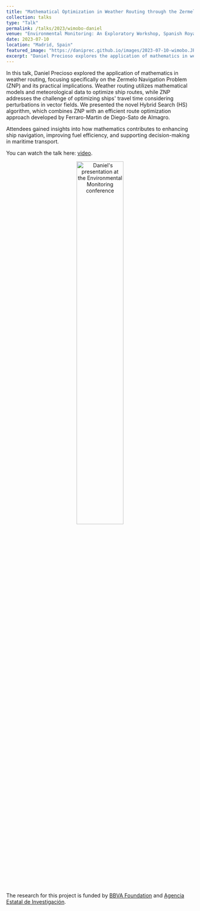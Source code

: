 ```yaml
---
title: "Mathematical Optimization in Weather Routing through the Zermelo Navigation Problem"
collection: talks
type: "Talk"
permalink: /talks/2023/wimobo-daniel
venue: "Environmental Monitoring: An Exploratory Workshop, Spanish Royal Academy of Science"
date: 2023-07-10
location: "Madrid, Spain"
featured_image: "https://daniprec.github.io/images/2023-07-10-wimobo.JPEG"
excerpt: "Daniel Precioso explores the application of mathematics in weather routing, with a focus on the Zermelo Navigation Problem (ZNP)."
---
```


In this talk, Daniel Precioso explored the application of mathematics in weather routing, focusing specifically on the Zermelo Navigation Problem (ZNP) and its practical implications. Weather routing utilizes mathematical models and meteorological data to optimize ship routes, while ZNP addresses the challenge of optimizing ships' travel time considering perturbations in vector fields. We presented the novel Hybrid Search (HS) algorithm, which combines ZNP with an efficient route optimization approach developed by Ferraro-Martin de Diego-Sato de Almagro.

Attendees gained insights into how mathematics contributes to enhancing ship navigation, improving fuel efficiency, and supporting decision-making in maritime transport.

You can watch the talk here: [video](https://www.youtube.com/watch?v=i6BFsdg-AVw&t=12275s).

<p align="center"><a href="https://www.youtube.com/watch?v=i6BFsdg-AVw&t=12275s"><img src="{{ page.featured_image }}" alt="Daniel's presentation at the Environmental Monitoring conference" width="50%"/></a></p>

The research for this project is funded by [BBVA Foundation](https://www.fbbva.es/) and [Agencia Estatal de Investigación](https://www.aei.gob.es/).
